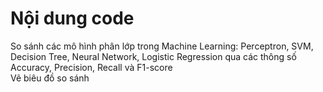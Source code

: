 # Nội dung code
<div>So sánh các mô hình phân lớp trong Machine Learning: Perceptron, SVM, Decision Tree, Neural Network, Logistic Regression qua các thông số Accuracy, Precision, Recall và F1-score</div>
<div>Vẽ biêu đồ so sánh</div>
